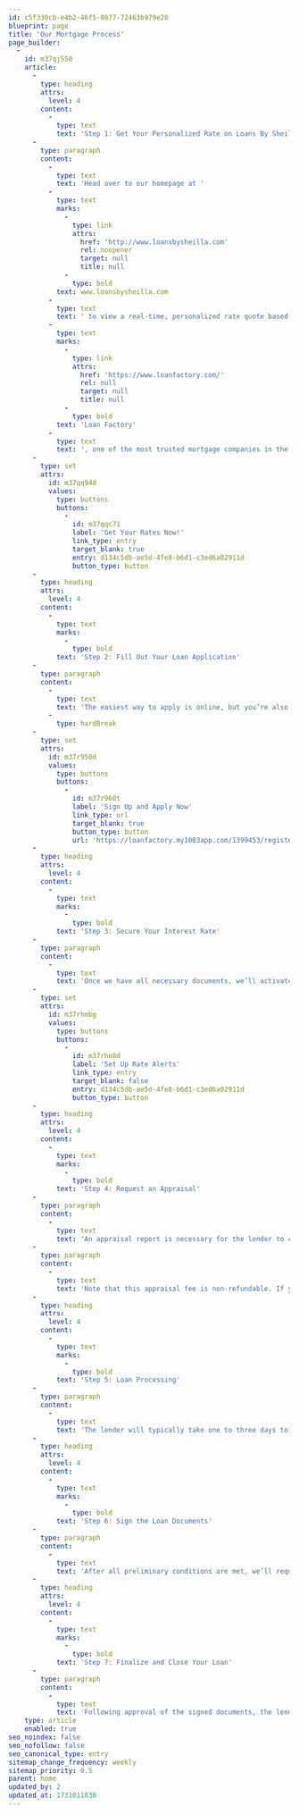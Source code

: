 ```yaml
---
id: c5f330cb-e4b2-46f5-9877-72463b979e28
blueprint: page
title: 'Our Mortgage Process'
page_builder:
  -
    id: m37qj558
    article:
      -
        type: heading
        attrs:
          level: 4
        content:
          -
            type: text
            text: 'Step 1: Get Your Personalized Rate on Loans By Sheilla'
      -
        type: paragraph
        content:
          -
            type: text
            text: 'Head over to our homepage at '
          -
            type: text
            marks:
              -
                type: link
                attrs:
                  href: 'http://www.loansbysheilla.com'
                  rel: noopener
                  target: null
                  title: null
              -
                type: bold
            text: www.loansbysheilla.com
          -
            type: text
            text: ' to view a real-time, personalized rate quote based on your loan details. Through our partnership with '
          -
            type: text
            marks:
              -
                type: link
                attrs:
                  href: 'https://www.loanfactory.com/'
                  rel: null
                  target: null
                  title: null
              -
                type: bold
            text: 'Loan Factory'
          -
            type: text
            text: ', one of the most trusted mortgage companies in the U.S., we connect you with top-tier rates from our network of lenders, customized to meet your specific needs.'
      -
        type: set
        attrs:
          id: m37qq94d
          values:
            type: buttons
            buttons:
              -
                id: m37qqc71
                label: 'Get Your Rates Now!'
                link_type: entry
                target_blank: true
                entry: d134c5db-ae5d-4fe8-b6d1-c3ed6a02911d
                button_type: button
      -
        type: heading
        attrs:
          level: 4
        content:
          -
            type: text
            marks:
              -
                type: bold
            text: 'Step 2: Fill Out Your Loan Application'
      -
        type: paragraph
        content:
          -
            type: text
            text: 'The easiest way to apply is online, but you’re also welcome to stop by one of our offices, where our staff can assist you with the application and handle any paperwork. Once submitted, a dedicated loan processor will be assigned to guide you step-by-step throughout the loan process.'
          -
            type: hardBreak
      -
        type: set
        attrs:
          id: m37r950d
          values:
            type: buttons
            buttons:
              -
                id: m37r960t
                label: 'Sign Up and Apply Now'
                link_type: url
                target_blank: true
                button_type: button
                url: 'https://loanfactory.my1003app.com/1399453/register'
      -
        type: heading
        attrs:
          level: 4
        content:
          -
            type: text
            marks:
              -
                type: bold
            text: 'Step 3: Secure Your Interest Rate'
      -
        type: paragraph
        content:
          -
            type: text
            text: 'Once we have all necessary documents, we’ll activate alerts to notify you of any rate or cost changes. When the rate aligns with your preferences, contact us, and we’ll lock it in.'
      -
        type: set
        attrs:
          id: m37rhmbg
          values:
            type: buttons
            buttons:
              -
                id: m37rhn8d
                label: 'Set Up Rate Alerts'
                link_type: entry
                target_blank: false
                entry: d134c5db-ae5d-4fe8-b6d1-c3ed6a02911d
                button_type: button
      -
        type: heading
        attrs:
          level: 4
        content:
          -
            type: text
            marks:
              -
                type: bold
            text: 'Step 4: Request an Appraisal'
      -
        type: paragraph
        content:
          -
            type: text
            text: 'An appraisal report is necessary for the lender to confirm the value of your property. The report generally costs around $500, payable via credit card or check at the time of ordering. If your loan structure includes no fees, the lender may provide a credit to cover closing expenses, including the appraisal.'
      -
        type: paragraph
        content:
          -
            type: text
            text: 'Note that this appraisal fee is non-refundable. If you cancel before the appraiser visits, you’ll receive a full refund. However, if the appraiser has already been to the property, a $75 charge applies. Once the appraisal report is complete, the fee cannot be refunded, regardless of the loan outcome.'
      -
        type: heading
        attrs:
          level: 4
        content:
          -
            type: text
            marks:
              -
                type: bold
            text: 'Step 5: Loan Processing'
      -
        type: paragraph
        content:
          -
            type: text
            text: 'The lender will typically take one to three days to review your application and issue an initial decision. If approved with conditions, we’ll need additional documents from you to move forward. Promptly submitting these will help avoid delays.'
      -
        type: heading
        attrs:
          level: 4
        content:
          -
            type: text
            marks:
              -
                type: bold
            text: 'Step 6: Sign the Loan Documents'
      -
        type: paragraph
        content:
          -
            type: text
            text: 'After all preliminary conditions are met, we’ll request your final loan documents, which will be ready for signing within two days. Our escrow office will reach out to arrange a convenient time for you to sign.'
      -
        type: heading
        attrs:
          level: 4
        content:
          -
            type: text
            marks:
              -
                type: bold
            text: 'Step 7: Finalize and Close Your Loan'
      -
        type: paragraph
        content:
          -
            type: text
            text: 'Following approval of the signed documents, the lender will confirm your employment. Once verified, they’ll transfer the funds to the title company, which will handle disbursement and officially record the transaction. At this stage, your loan is successfully closed.'
    type: article
    enabled: true
seo_noindex: false
seo_nofollow: false
seo_canonical_type: entry
sitemap_change_frequency: weekly
sitemap_priority: 0.5
parent: home
updated_by: 2
updated_at: 1731011830
---
```

